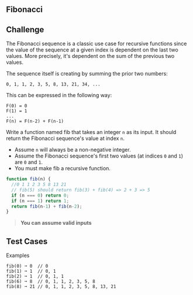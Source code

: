 Fibonacci
---

## Challenge

The Fibonacci sequence is a classic use case for recursive functions since the value of the sequence at a given index is dependent on the last two values. More precisely, it's dependent on the sum of the previous two values.

The sequence itself is creating by summing the prior two numbers:

```
0, 1, 1, 2, 3, 5, 8, 13, 21, 34, ...
```

This can be expressed in the following way:

```
F(0) = 0
F(1) = 1
...
F(n) = F(n-2) + F(n-1)
```

Write a function named fib that takes an integer `n` as its input. It should return the Fibonacci sequence's value at index `n`.

- Assume `n` will always be a non-negative integer.
- Assume the Fibonacci sequence's first two values (at indices `0` and `1`) are `0` and `1`.
- You must make fib a recursive function.

```js
function fib(n) {
  //0 1 1 2 3 5 8 13 21
  // fib(5) should return fib(3) + fib(4) => 2 + 3 => 5
  if (n === 0) return 0;
  if (n === 1) return 1;
  return fib(n-1) + fib(n-2);
}


```

> **You can assume valid inputs**

## Test Cases

Examples

```
fib(0) ➞ 0  // 0
fib(1) ➞ 1  // 0, 1
fib(2) ➞ 1  // 0, 1, 1
fib(6) ➞ 8  // 0, 1, 1, 2, 3, 5, 8
fib(8) ➞ 21 // 0, 1, 1, 2, 3, 5, 8, 13, 21
```